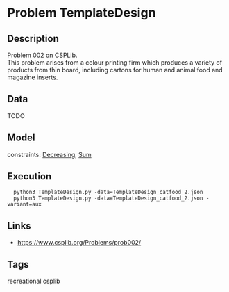 # Problem TemplateDesign
## Description
Problem 002 on CSPLib.<br />
This problem arises from a colour printing firm which produces a variety of products from thin board, including cartons for human and animal food and magazine inserts.

## Data
TODO

## Model
  constraints: [Decreasing](http://pycsp.org/documentation/constraints/Decreasing), [Sum](http://pycsp.org/documentation/constraints/Sum)

## Execution
```
  python3 TemplateDesign.py -data=TemplateDesign_catfood_2.json
  python3 TemplateDesign.py -data=TemplateDesign_catfood_2.json -variant=aux
```

## Links
  - https://www.csplib.org/Problems/prob002/

## Tags
recreational csplib
